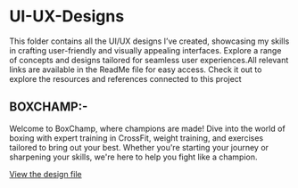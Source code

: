 # UI-UX-Designs
This folder contains all the UI/UX designs I’ve created, showcasing my skills in crafting user-friendly and visually appealing interfaces. Explore a range of concepts and designs tailored for seamless user experiences.All relevant links are available in the ReadMe file for easy access. Check it out to explore the resources and references connected to this project

## BOXCHAMP:-
  Welcome to BoxChamp, where champions are made! Dive into the world of boxing with expert training in CrossFit, weight training, and exercises tailored to bring out   your best. Whether you're starting your journey or sharpening your skills, we're here to help you fight like a champion.
  
 [View the design file](https://www.figma.com/design/SIYfazG3mk4ad10IHu2E8B/GYM-Website?node-id=3-2&t=2rZVRV9LEHd9AX0b-1)



